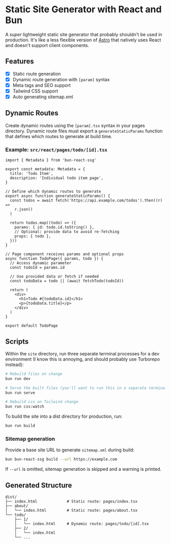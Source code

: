 # Static Site Generator with React and Bun

A _super_ lightweight static site generator that probably shouldn't be used in production. It's like a less flexible version of [Astro](https://astro.build/) that natively uses React and doesn't support client components.

## Features

- [x] Static route generation
- [x] Dynamic route generation with `[param]` syntax
- [x] Meta tags and SEO support
- [x] Tailwind CSS support
- [x] Auto generating sitemap.xml

## Dynamic Routes

Create dynamic routes using the `[param].tsx` syntax in your pages directory. Dynamic route files must export a `generateStaticParams` function that defines which routes to generate at build time.

### Example: `src/react/pages/todo/[id].tsx`

```tsx
import { Metadata } from 'bun-react-ssg'

export const metadata: Metadata = {
  title: 'Todo Item',
  description: 'Individual todo item page',
}

// Define which dynamic routes to generate
export async function generateStaticParams() {
  const todos = await fetch('https://api.example.com/todos').then((r) =>
    r.json()
  )

  return todos.map((todo) => ({
    params: { id: todo.id.toString() },
    // Optional: provide data to avoid re-fetching
    props: { todo },
  }))
}

// Page component receives params and optional props
async function TodoPage({ params, todo }) {
  // Access dynamic parameter
  const todoId = params.id

  // Use provided data or fetch if needed
  const todoData = todo || (await fetchTodo(todoId))

  return (
    <div>
      <h1>Todo #{todoData.id}</h1>
      <p>{todoData.title}</p>
    </div>
  )
}

export default TodoPage
```

## Scripts

Within the `site` directory, run three separate terminal processes for a dev environment (I know this is annoying, and should probably use Turborepo instead):

```bash
# Rebuild files on change
bun run dev

# Serve the built files (you'll want to run this in a separate terminal during development)
bun run serve

# Rebuild css on Tailwind change
bun run css:watch
```

To build the site into a dist directory for production, run:

```bash
bun run build
```

### Sitemap generation

Provide a base site URL to generate `sitemap.xml` during build:

```bash
bun bun-react-ssg build --url https://example.com
```

If `--url` is omitted, sitemap generation is skipped and a warning is printed.

## Generated Structure

```
dist/
├── index.html             # Static route: pages/index.tsx
├── about/
│   └── index.html         # Static route: pages/about.tsx
└── todo/
    ├── 1/
    │   └── index.html     # Dynamic route: pages/todo/[id].tsx
    ├── 2/
    │   └── index.html
    └── ...
```
